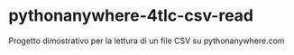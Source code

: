 # pythonanywhere-4tlc-csv-read

Progetto dimostrativo per la lettura di un file CSV su pythonanywhere.com
